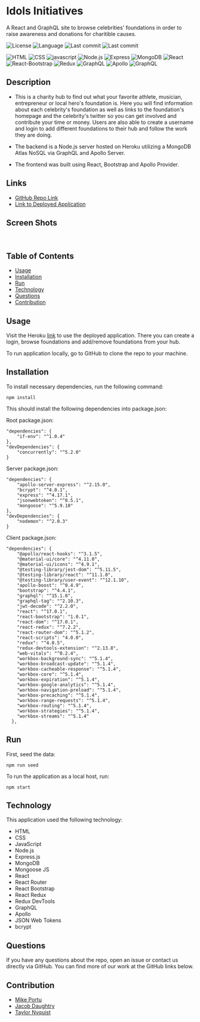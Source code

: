 # Idols Initiatives
A React and GraphQL site to browse celebrities' foundations in order to raise awareness and donations for charitible causes.

![License](https://img.shields.io/badge/license-ISC-brightgreen)
![Language](https://img.shields.io/github/languages/top/taylornyquist/idols-initiatives)
![Last commit](https://img.shields.io/github/last-commit/taylornyquist/idols-initiatives)
![Last commit](https://img.shields.io/github/contributors/taylornyquist/idols-initiatives)

![HTML](https://img.shields.io/badge/-HTML-brightgreen) ![CSS](https://img.shields.io/badge/-CSS-green) ![javascript](https://img.shields.io/badge/-javascript-yellowgreen) ![Node.js](https://img.shields.io/badge/-Node.js-yellow) ![Express](https://img.shields.io/badge/-Express.js-orange) ![MongoDB](https://img.shields.io/badge/-MongoDB-red) ![React](https://img.shields.io/badge/-React-blue) ![React-Bootstrap](https://img.shields.io/badge/-React_Bootstrap-lightgrey) ![Redux](https://img.shields.io/badge/-Redux-blueviolet) ![GraphQL](https://img.shields.io/badge/-GraphQL-ff69b4) ![Apollo](https://img.shields.io/badge/-Apollo-9cf) ![GraphQL](https://img.shields.io/badge/-GraphQL-brightgreen)

## Description
* This is a charity hub to find out what your favorite athlete, musician, entrepreneur or local hero's foundation is.  Here you will find information about each celebrity's foundation as well as links to the foundation's homepage and the celebrity's twitter so you can get involved and contribute your time or money.  Users are also able to create a username and login to add different foundations to their hub and follow the work they are doing.

* The backend is a Node.js server hosted on Heroku utilizing a MongoDB Atlas NoSQL via GraphQL and Apollo Server.

* The frontend was built using React, Bootstrap and Apollo Provider.

## Links
* [GitHub Repo Link](https://github.com/taylornyquist/idols-initiatives)
* [Link to Deployed Application](https://radiant-temple-46938.herokuapp.com/)

## Screen Shots

<img src="./client/public/screen-shots/screen-shot1.png" alt="" />
<img src="./client/public/screen-shots/screen-shot2.png" alt="" />
<img src="./client/public/screen-shots/screen-shot3.png" alt="" />
<img src="./client/public/screen-shots/screen-shot4.png" alt="" />
<img src="./client/public/screen-shots/screen-shot5.png" alt="" />
<img src="./client/public/screen-shots/screen-shot6.png" alt="" />
<img src="./client/public/screen-shots/screen-shot7.png" alt="" />
<img src="./client/public/screen-shots/screen-shot8.png" alt="" />

## Table of Contents

* [Usage](#usage)
* [Installation](#installation)
* [Run](#run)
* [Technology](#technology)
* [Questions](#questions)
* [Contribution](#contribution)

## Usage
Visit the Heroku [link](https://radiant-temple-46938.herokuapp.com/) to use the deployed application.  There you can create a login, browse foundations and add/remove foundations from your hub.

To run application locally, go to GitHub to clone the repo to your machine.

## Installation
To install necessary dependencies, run the following command:
```
npm install
```
This should install the following dependencies into package.json:

Root package.json:
```
"dependencies": {
    "if-env": "^1.0.4"
},
"devDependencies": {
    "concurrently": "^5.2.0"
} 
```

Server package.json:
```
"dependencies": {
    "apollo-server-express": "^2.15.0",
    "bcrypt": "^4.0.1",
    "express": "^4.17.1",
    "jsonwebtoken": "^8.5.1",
    "mongoose": "^5.9.10"
},
"devDependencies": {
    "nodemon": "^2.0.3"
}
```

Client package.json:
```
"dependencies": {
    "@apollo/react-hooks": "^3.1.5",
    "@material-ui/core": "^4.11.0",
    "@material-ui/icons": "^4.9.1",
    "@testing-library/jest-dom": "^5.11.5",
    "@testing-library/react": "^11.1.0",
    "@testing-library/user-event": "^12.1.10",
    "apollo-boost": "^0.4.9",
    "bootstrap": "^4.4.1",
    "graphql": "^15.1.0",
    "graphql-tag": "^2.10.3",
    "jwt-decode": "^2.2.0",
    "react": "^17.0.1",
    "react-bootstrap": "1.0.1",
    "react-dom": "^17.0.1",
    "react-redux": "^7.2.2",
    "react-router-dom": "^5.1.2",
    "react-scripts": "4.0.0",
    "redux": "^4.0.5",
    "redux-devtools-extension": "^2.13.8",
    "web-vitals": "^0.2.4",
    "workbox-background-sync": "^5.1.4",
    "workbox-broadcast-update": "^5.1.4",
    "workbox-cacheable-response": "^5.1.4",
    "workbox-core": "^5.1.4",
    "workbox-expiration": "^5.1.4",
    "workbox-google-analytics": "^5.1.4",
    "workbox-navigation-preload": "^5.1.4",
    "workbox-precaching": "^5.1.4",
    "workbox-range-requests": "^5.1.4",
    "workbox-routing": "^5.1.4",
    "workbox-strategies": "^5.1.4",
    "workbox-streams": "^5.1.4"
  },
```

## Run
First, seed the data:
```
npm run seed
```

To run the application as a local host, run:

```
npm start
```

## Technology
This application used the following technology:

* HTML
* CSS
* JavaScript
* Node.js
* Express.js
* MongoDB
* Mongoose JS
* React
* React Router
* React Bootstrap
* React Redux
* Redux DevTools
* GraphQL
* Apollo
* JSON Web Tokens
* bcrypt

## Questions
If you have any questions about the repo, open an issue or contact us directly via GitHub.  You can find more of our work at the GitHub links below.


## Contribution
* [Mike Portu](https://github.com/mlportu)
* [Jacob Daughtry](https://github.com/akutozo)
* [Taylor Nyquist](https://github.com/taylornyquist)